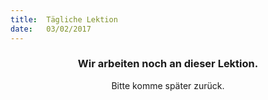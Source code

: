 ```yaml
---
title:  Tägliche Lektion
date:   03/02/2017
---
```


### <center>Wir arbeiten noch an dieser Lektion.</center>
<center>Bitte komme später zurück.</center>